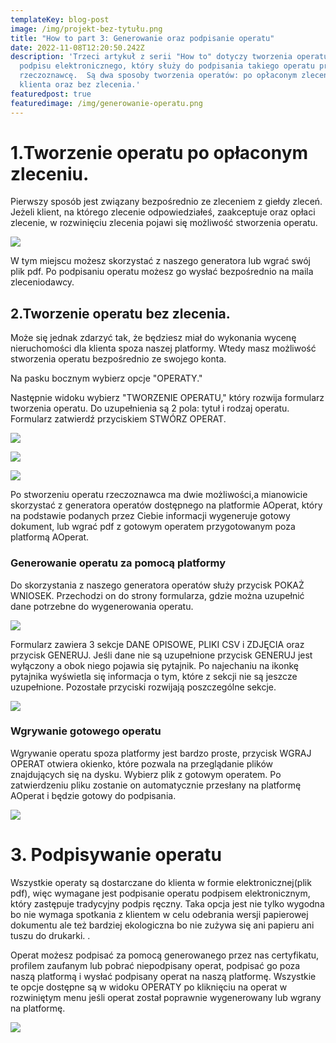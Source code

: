 ```yaml
---
templateKey: blog-post
image: /img/projekt-bez-tytułu.png
title: "How to part 3: Generowanie oraz podpisanie operatu"
date: 2022-11-08T12:20:50.242Z
description: 'Trzeci artykuł z serii "How to" dotyczy tworzenia operatu oraz
  podpisu elektronicznego, który służy do podpisania takiego operatu przez
  rzeczoznawcę.  Są dwa sposoby tworzenia operatów: po opłaconym zleceniu przez
  klienta oraz bez zlecenia.'
featuredpost: true
featuredimage: /img/generowanie-operatu.png
---
```

# 1.Tworzenie operatu po opłaconym zleceniu.

Pierwszy sposób jest związany bezpośrednio ze zleceniem z giełdy zleceń. Jeżeli klient, na którego zlecenie odpowiedziałeś, zaakceptuje oraz opłaci zlecenie, w rozwinięciu zlecenia pojawi się możliwość stworzenia operatu. 

![](/img/market_expanded_row_paid.png)

W tym miejscu możesz skorzystać z naszego generatora lub wgrać swój plik pdf. Po podpisaniu operatu możesz go wysłać bezpośrednio na maila zleceniodawcy.



## 2.Tworzenie operatu bez zlecenia. 

Może się jednak zdarzyć tak, że będziesz miał do wykonania wycenę nieruchomości dla klienta spoza naszej platformy. Wtedy masz  możliwość stworzenia operatu bezpośrednio ze swojego konta. 

Na pasku bocznym wybierz opcje "OPERATY." 

Następnie widoku wybierz "TWORZENIE OPERATU," który rozwija formularz tworzenia operatu. Do uzupełnienia są 2 pola: tytuł i rodzaj operatu. Formularz zatwierdź przyciskiem STWÓRZ OPERAT.

![](/img/sidebar_operator_operats.png)

![](/img/operats_create_operat.png)

![](https://aoperat.pl/img/operats_create_operat_expanded.png)

Po stworzeniu operatu rzeczoznawca ma dwie możliwości,a mianowicie skorzystać z generatora operatów dostępnego na platformie AOperat, który na podstawie podanych przez Ciebie informacji wygeneruje gotowy dokument,  lub wgrać pdf z gotowym operatem przygotowanym poza platformą AOperat. 

### Generowanie operatu za pomocą platformy
Do skorzystania z naszego generatora operatów służy przycisk POKAŻ WNIOSEK. Przechodzi on do strony formularza, gdzie można uzupełnić dane potrzebne do wygenerowania operatu.

![](https://aoperat.pl/img/operats_expanded_after_creation_show_form.png)

Formularz zawiera 3 sekcje DANE OPISOWE, PLIKI CSV i ZDJĘCIA oraz przycisk GENERUJ. Jeśli dane nie są uzupełnione przycisk GENERUJ jest wyłączony a obok niego pojawia się pytajnik. Po najechaniu na ikonkę pytajnika wyświetla się informacja o tym, które z sekcji nie są jeszcze uzupełnione. Pozostałe przyciski rozwijają poszczególne sekcje.

![](/img/projekt-bez-tytułu-1-.png)

### Wgrywanie gotowego operatu
Wgrywanie operatu spoza platformy jest bardzo proste, przycisk WGRAJ OPERAT otwiera okienko, które pozwala na przeglądanie plików znajdujących się na dysku. Wybierz plik z gotowym operatem. Po zatwierdzeniu pliku zostanie on automatycznie przesłany na platformę AOperat i będzie gotowy do podpisania.
  

![](https://aoperat.pl/img/operats_expanded_after_creation_upload.png)



# 3. Podpisywanie operatu 


Wszystkie operaty są dostarczane do klienta w formie elektronicznej(plik pdf), więc wymagane jest podpisanie operatu podpisem elektronicznym, który zastępuje tradycyjny podpis ręczny. Taka opcja jest nie tylko wygodna bo nie wymaga spotkania z klientem w celu odebrania wersji papierowej dokumentu ale też bardziej ekologiczna bo nie zużywa się ani papieru ani tuszu do drukarki. . 

Operat możesz podpisać za pomocą generowanego przez nas certyfikatu, profilem zaufanym lub pobrać niepodpisany operat, podpisać go poza naszą platformą i wysłać podpisany operat na naszą platformę. Wszystkie te opcje dostępne są w widoku OPERATY po kliknięciu na operat w rozwiniętym menu jeśli operat został poprawnie wygenerowany lub wgrany na platformę.

![](https://aoperat.pl/img/operats_operat_after_generation.png)